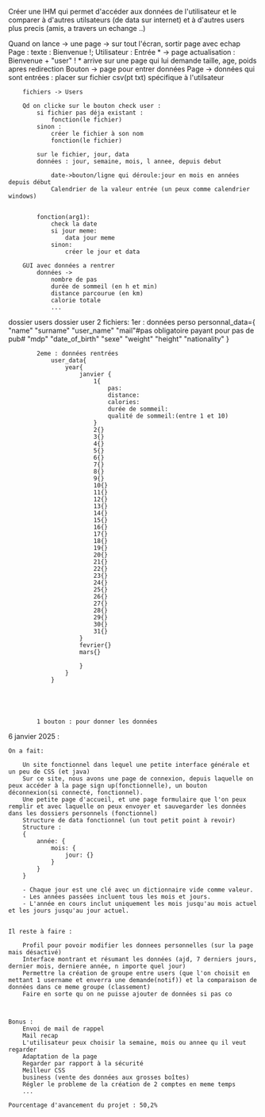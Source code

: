 Créer une IHM   qui permet d'accéder aux données de l'utilisateur et le comparer à d'autres utilsateurs (de data sur internet) et à d'autres users plus precis (amis, a travers un echange ..)



<!-- Notes sur le projet 2 :
⦁	créer une application de comparaison de données de santé entre 2 utilisateurs
⦁	Des différentes données:
I.	Des données de la qualité du sommeil/de sa durée
II.	du nombres de pas
III.	kilomètres parcourus
IV.	du nombre de kcal brulées
V.	rythme cardiaque au repos
Comparaison entre les différents utilisateurs de l'application    -->












Quand on lance -> une page -> sur tout l'écran, sortir page avec echap
Page : 
    texte : Bienvenue !;
    Utilisateur : Entrée *  -> page actualisation : Bienvenue + "user" !
    * arrive sur une page qui lui demande taille, age, poids
    apres redirection
    Bouton -> page pour entrer données
        Page -> données qui sont entrées : placer sur fichier csv(pt txt) spécifique à l'utilsateur

        fichiers -> Users

        Qd on clicke sur le bouton check user :
            si fichier pas déja existant :
                fonction(le fichier)
            sinon : 
                créer le fichier à son nom
                fonction(le fichier)

            sur le fichier, jour, data
            données : jour, semaine, mois, l annee, depuis debut

                date->bouton/ligne qui déroule:jour en mois en années depuis début
                Calendrier de la valeur entrée (un peux comme calendrier windows)


            fonction(arg1):
                check la date
                si jour meme:
                    data jour meme
                sinon:
                    créer le jour et data

        GUI avec données a rentrer
            données ->
                nombre de pas 
                durée de sommeil (en h et min)
                distance parcourue (en km)
                calorie totale
                ...



dossier users
    dossier user
        2 fichiers:
            1er : données perso
                personnal_data={    
                    "name"
                    "surname"
                    "user_name"
                    "mail"#pas obligatoire payant pour pas de pub#
                    "mdp"
                    "date_of_birth"
                    "sexe"
                    "weight"
                    "height"
                    "nationality"
                    }

            2eme : données rentrées
                user_data{
                    year{
                        janvier {
                            1{
                                pas:
                                distance:
                                calories:
                                durée de sommeil:
                                qualité de sommeil:(entre 1 et 10)                             
                            }
                            2{}
                            3{}
                            4{}
                            5{}
                            6{}
                            7{}
                            8{}
                            9{}
                            10{}
                            11{}
                            12{}
                            13{}
                            14{}
                            15{}
                            16{}
                            17{}
                            18{}
                            19{}
                            20{}
                            21{}
                            22{}
                            23{}
                            24{}
                            25{}
                            26{}
                            27{}
                            28{}
                            29{}
                            30{}
                            31{}
                        }
                        fevrier{}
                        mars{}

                        }
                    }
                }

            



            1 bouton : pour donner les données




6 janvier 2025 : 

    On a fait:

        Un site fonctionnel dans lequel une petite interface générale et un peu de CSS (et java)
        Sur ce site, nous avons une page de connexion, depuis laquelle on peux accéder à la page sign up(fonctionnelle), un bouton déconnexion(si connecté, fonctionnel).
        Une petite page d'accueil, et une page formulaire que l'on peux remplir et avec laquelle on peux envoyer et sauvegarder les données dans les dossiers personnels (fonctionnel)
        Structure de data fonctionnel (un tout petit point à revoir)
        Structure :
        {
            année: {
                mois: {
                    jour: {}
                }
            }
        }

        - Chaque jour est une clé avec un dictionnaire vide comme valeur.
        - Les années passées incluent tous les mois et jours.
        - L'année en cours inclut uniquement les mois jusqu'au mois actuel et les jours jusqu'au jour actuel.
        

    Il reste à faire : 

        Profil pour povoir modifier les donnees personnelles (sur la page mais désactivé)
        Interface montrant et résumant les données (ajd, 7 derniers jours, dernier mois, derniere année, n importe quel jour)
        Permettre la création de groupe entre users (que l'on choisit en mettant 1 username et enverra une demande(notif)) et la comparaison de données dans ce meme groupe (classement)
        Faire en sorte qu on ne puisse ajouter de données si pas co
        


    Bonus : 
        Envoi de mail de rappel
        Mail recap
        L'utilisateur peux choisir la semaine, mois ou annee qu il veut regarder
        Adaptation de la page
        Regarder par rapport à la sécurité
        Meilleur CSS
        business (vente des données aux grosses boîtes)
        Régler le probleme de la création de 2 comptes en meme temps
        ...

    Pourcentage d'avancement du projet : 50,2%